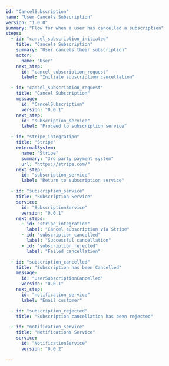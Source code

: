 ```yaml
---
id: "CancelSubscription"
name: "User Cancels Subscription"
version: "1.0.0"
summary: "Flow for when a user has cancelled a subscription"
steps:
  - id: "cancel_subscription_initiated"
    title: "Cancels Subscription"
    summary: "User cancels their subscription"
    actor:
      name: "User"
    next_step: 
      id: "cancel_subscription_request"
      label: "Initiate subscription cancellation"

  - id: "cancel_subscription_request"
    title: "Cancel Subscription"
    message:
      id: "CancelSubscription"
      version: "0.0.1"
    next_step: 
      id: "subscription_service"
      label: "Proceed to subscription service"

  - id: "stripe_integration"
    title: "Stripe"
    externalSystem:
      name: "Stripe"
      summary: "3rd party payment system"
      url: "https://stripe.com/"
    next_step: 
      id: "subscription_service"
      label: "Return to subscription service"

  - id: "subscription_service"
    title: "Subscription Service"
    service:
      id: "SubscriptionService"
      version: "0.0.1"
    next_steps:
      - id: "stripe_integration"
        label: "Cancel subscription via Stripe"
      - id: "subscription_cancelled"
        label: "Successful cancellation"
      - id: "subscription_rejected"
        label: "Failed cancellation"

  - id: "subscription_cancelled"
    title: "Subscription has been Cancelled"
    message:
      id: "UserSubscriptionCancelled"
      version: "0.0.1"
    next_step:
      id: "notification_service"
      label: "Email customer"

  - id: "subscription_rejected"
    title: "Subscription cancellation has been rejected"

  - id: "notification_service"
    title: "Notifications Service"
    service:
      id: "NotificationService"
      version: "0.0.2"

---
```


<NodeGraph />
